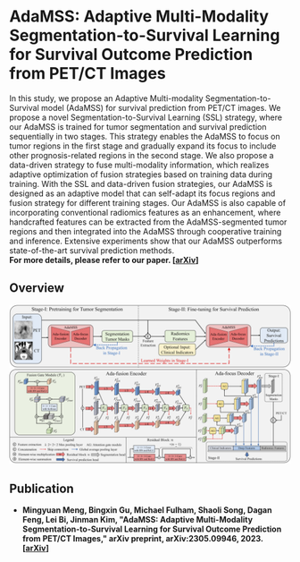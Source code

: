 # AdaMSS: Adaptive Multi-Modality Segmentation-to-Survival Learning for Survival Outcome Prediction from PET/CT Images
In this study, we propose an Adaptive Multi-modality Segmentation-to-Survival model (AdaMSS) for survival prediction from PET/CT images. We propose a novel Segmentation-to-Survival Learning (SSL) strategy, where our AdaMSS is trained for tumor segmentation and survival prediction sequentially in two stages. This strategy enables the AdaMSS to focus on tumor regions in the first stage and gradually expand its focus to include other prognosis-related regions in the second stage. We also propose a data-driven strategy to fuse multi-modality information, which realizes adaptive optimization of fusion strategies based on training data during training. With the SSL and data-driven fusion strategies, our AdaMSS is designed as an adaptive model that can self-adapt its focus regions and fusion strategy for different training stages. Our AdaMSS is also capable of incorporating conventional radiomics features as an enhancement, where handcrafted features can be extracted from the AdaMSS-segmented tumor regions and then integrated into the AdaMSS through cooperative training and inference. Extensive experiments show that our AdaMSS outperforms state-of-the-art survival prediction methods.  
**For more details, please refer to our paper. [[arXiv](https://arxiv.org/abs/2305.09946)]**

## Overview
![workflow](https://github.com/MungoMeng/Survival-AdaMSS/blob/master/Figure/Overview.png)
![architecture](https://github.com/MungoMeng/Survival-AdaMSS/blob/master/Figure/Architecture.png)

## Publication
* **Mingyuan Meng, Bingxin Gu, Michael Fulham, Shaoli Song, Dagan Feng, Lei Bi, Jinman Kim, "AdaMSS: Adaptive Multi-Modality Segmentation-to-Survival Learning for Survival Outcome Prediction from PET/CT Images," arXiv preprint, arXiv:2305.09946, 2023. [[arXiv](https://arxiv.org/abs/2305.09946)]**
